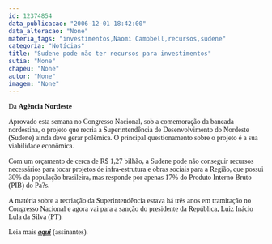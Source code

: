 ```yaml
---
id: 12374854
data_publicacao: "2006-12-01 18:42:00"
data_alteracao: "None"
materia_tags: "investimentos,Naomi Campbell,recursos,sudene"
categoria: "Notícias"
title: "Sudene pode não ter recursos para investimentos"
sutia: "None"
chapeu: "None"
autor: "None"
imagem: "None"
---
```

<p><FONT face=Verdana>Da <B>Agência Nordeste</B></FONT> </p>
<p><P><FONT face=Verdana>Aprovado esta semana no Congresso Nacional, sob a comemoração da bancada nordestina, o projeto que recria a Superintendência de Desenvolvimento do Nordeste (Sudene) ainda deve gerar polêmica. O principal questionamento sobre o projeto é a sua viabilidade econômica. </FONT></P></p>
<p><P><FONT face=Verdana>Com um orçamento de cerca de R$ 1,27 bilhão, a Sudene pode não conseguir recursos necessários para tocar projetos de infra-estrutura e obras sociais para a Região, que possui 30% da população brasileira, mas responde por apenas 17% do Produto Interno Bruto (PIB) do Pa?s. </FONT></P></p>
<p><P><FONT face=Verdana>A matéria sobre a recriação da Superintendência estava há três anos em tramitação no Congresso Nacional e agora vai para a sanção do presidente da República, Luiz Inácio Lula da Silva (PT).</FONT></P></p>
<p><P><FONT face=Verdana>Leia mais <A href=\"https://www.agne.com.br/index.asp\" target=_blank><STRONG><EM>aqui</EM></STRONG></A> (assinantes). </FONT></P> </p>
